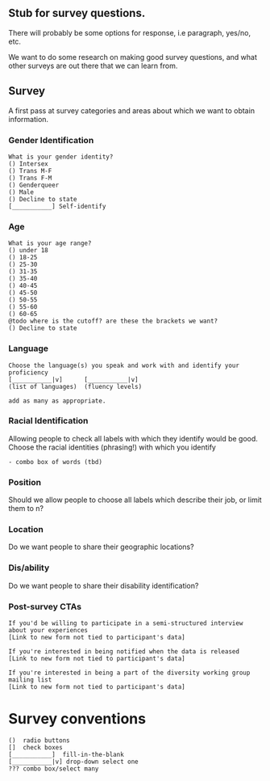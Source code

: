 ## Stub for survey questions.  

There will probably  be some options for response, i.e paragraph, yes/no,
etc.

We want to do some research on making good survey questions, and what other
surveys are out there that we can learn from.

## Survey
A first pass at survey categories and areas about which we want to obtain information.

### Gender Identification
    What is your gender identity?
    () Intersex
    () Trans M-F
    () Trans F-M
    () Genderqueer
    () Male
    () Decline to state
    [___________] Self-identify

### Age
    What is your age range?
    () under 18
    () 18-25
    () 25-30
    () 31-35
    () 35-40
    () 40-45
    () 45-50
    () 50-55
    () 55-60
    () 60-65
    @todo where is the cutoff? are these the brackets we want?
    () Decline to state

### Language
    Choose the language(s) you speak and work with and identify your proficiency
    [___________|v]      [___________|v]
    (list of languages)  (fluency levels)

    add as many as appropriate.

### Racial Identification
Allowing people to check all labels with which they identify would be good.
    Choose the racial identities (phrasing!) with which you identify

    - combo box of words (tbd)

### Position
Should we allow people to choose all labels which describe their job, or limit them to n?

### Location
Do we want people to share their geographic locations?

### Dis/ability
Do we want people to share their disability identification?


### Post-survey CTAs
    If you'd be willing to participate in a semi-structured interview about your experiences
    [Link to new form not tied to participant's data]

    If you're interested in being notified when the data is released
    [Link to new form not tied to participant's data]

    If you're interested in being a part of the diversity working group mailing list
    [Link to new form not tied to participant's data]


# Survey conventions

    ()  radio buttons
    []  check boxes
    [___________]  fill-in-the-blank
    [___________|v] drop-down select one
    ??? combo box/select many
